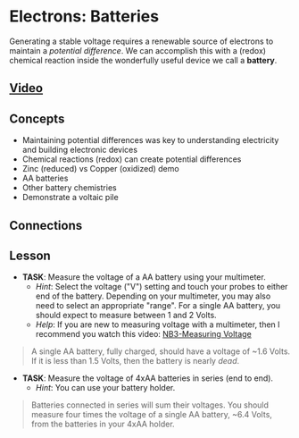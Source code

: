 # Electrons: Batteries
Generating a stable voltage requires a renewable source of electrons to maintain a *potential difference*. We can accomplish this with a (redox) chemical reaction inside the wonderfully useful device we call a **battery**.

## [Video](https://vimeo.com/??????)

## Concepts
- Maintaining potential differences was key to understanding electricity and building electronic devices
- Chemical reactions (redox) can create potential differences
- Zinc (reduced) vs Copper (oxidized) demo
- AA batteries
- Other battery chemistries
- Demonstrate a voltaic pile

## Connections

## Lesson

- **TASK**: Measure the voltage of a AA battery using your multimeter.
  - *Hint*: Select the voltage ("V") setting and touch your probes to either end of the battery. Depending on your multimeter, you may also need to select an appropriate "range". For a single AA battery, you should expect to measure between 1 and 2 Volts.
  - *Help*: If you are new to measuring voltage with a multimeter, then I recommend you watch this video: [NB3-Measuring Voltage](https://vimeo.com/??????)
> A single AA battery, fully charged, should have a voltage of ~1.6 Volts. If it is less than 1.5 Volts, then the battery is nearly *dead*.

- **TASK**: Measure the voltage of 4xAA batteries in series (end to end).
  - *Hint*: You can use your battery holder.
> Batteries connected in series will sum their voltages. You should measure four times the voltage of a single AA battery, ~6.4 Volts, from the batteries in your 4xAA holder.
